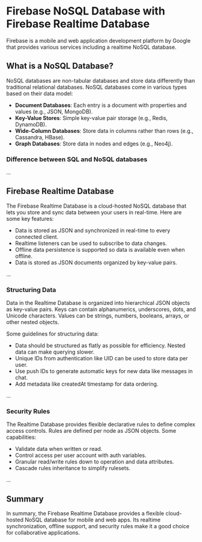 # Firebase NoSQL Database with Firebase Realtime Database

Firebase is a mobile and web application development platform by Google that provides various services including a realtime NoSQL database.

## What is a NoSQL Database?

NoSQL databases are non-tabular databases and store data differently than traditional relational databases. NoSQL databases come in various types based on their data model:

- **Document Databases**: Each entry is a document with properties and values (e.g., JSON, MongoDB).
- **Key-Value Stores**: Simple key-value pair storage (e.g., Redis, DynamoDB).
- **Wide-Column Databases**: Store data in columns rather than rows (e.g., Cassandra, HBase).
- **Graph Databases**: Store data in nodes and edges (e.g., Neo4j).

### Difference between SQL and NoSQL databases

...

## Firebase Realtime Database

The Firebase Realtime Database is a cloud-hosted NoSQL database that lets you store and sync data between your users in real-time. Here are some key features:

- Data is stored as JSON and synchronized in real-time to every connected client.
- Realtime listeners can be used to subscribe to data changes.
- Offline data persistence is supported so data is available even when offline.
- Data is stored as JSON documents organized by key-value pairs.

...

### Structuring Data

Data in the Realtime Database is organized into hierarchical JSON objects as key-value pairs. Keys can contain alphanumerics, underscores, dots, and Unicode characters. Values can be strings, numbers, booleans, arrays, or other nested objects.

Some guidelines for structuring data:

- Data should be structured as flatly as possible for efficiency. Nested data can make querying slower.
- Unique IDs from authentication like UID can be used to store data per user.
- Use push IDs to generate automatic keys for new data like messages in chat.
- Add metadata like createdAt timestamp for data ordering.

...

### Security Rules

The Realtime Database provides flexible declarative rules to define complex access controls. Rules are defined per node as JSON objects. Some capabilities:

- Validate data when written or read.
- Control access per user account with auth variables.
- Granular read/write rules down to operation and data attributes.
- Cascade rules inheritance to simplify rulesets.

...

## Summary

In summary, the Firebase Realtime Database provides a flexible cloud-hosted NoSQL database for mobile and web apps. Its realtime synchronization, offline support, and security rules make it a good choice for collaborative applications.
